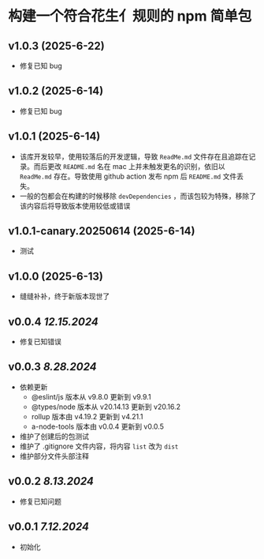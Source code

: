 # 构建一个符合花生亻规则的 npm 简单包

## v1.0.3 (2025-6-22)

- 修复已知 bug

## v1.0.2 (2025-6-14)

- 修复已知 bug

## v1.0.1 (2025-6-14)

- 该库开发较早，使用较落后的开发逻辑，导致 `ReadMe.md` 文件存在且追踪在记录。而后更改 `README.md` 名在 mac 上并未触发更名的识别，依旧以 `ReadMe.md` 存在。导致使用 github action 发布 npm 后 `README.md` 文件丢失。
- 一般的包都会在构建的时候移除 `devDependencies` ，而该包较为特殊，移除了该内容后将导致版本使用较低或错误

## v1.0.1-canary.20250614 (2025-6-14)

- 测试

## v1.0.0 (2025-6-13)

- 缝缝补补，终于新版本现世了

## v0.0.4 _12.15.2024_

- 修复已知错误

## v0.0.3 _8.28.2024_

- 依赖更新
  - @eslint/js 版本从 v9.8.0 更新到 v9.9.1
  - @types/node 版本从 v20.14.13 更新到 v20.16.2
  - rollup 版本由 v4.19.2 更新到 v4.21.1
  - a-node-tools 版本由 v0.0.4 更新到 v0.0.5
- 维护了创建后的包测试
- 维护了 .gitignore 文件内容，将内容 `list` 改为 `dist`
- 维护部分文件头部注释

## v0.0.2 _8.13.2024_

- 修复已知问题

## v0.0.1 _7.12.2024_

- 初始化
